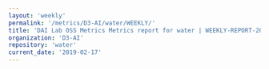 ```yaml
---
layout: 'weekly'
permalink: '/metrics/D3-AI/water/WEEKLY/'
title: 'DAI Lab OSS Metrics Metrics report for water | WEEKLY-REPORT-2019-02-17'
organization: 'D3-AI'
repository: 'water'
current_date: '2019-02-17'
---
```

